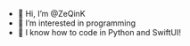 - 👋 Hi, I’m @ZeQinK
- 👀 I’m interested in programming 
- 🌱 I know how to code in Python and SwiftUI! 

<!---
ZeQinK/ZeQinK is a ✨ special ✨ repository because its `README.md` (this file) appears on your GitHub profile.
You can click the Preview link to take a look at your changes.
--->
